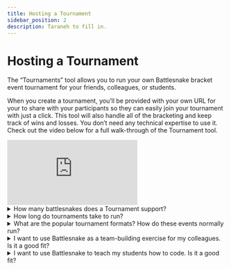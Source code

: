 ```yaml
---
title: Hosting a Tournament
sidebar_position: 2
description: Taraneh to fill in.
---
```


# Hosting a Tournament
The “Tournaments” tool allows you to run your own Battlesnake bracket event tournament for your friends, colleagues, or students.

When you create a tournament, you’ll be provided with your own URL for your to share with your participants so they can easily join your tournament with just a click. This tool will also handle all of the bracketing and keep track of wins and losses. You don’t need any technical expertise to use it. Check out the video below for a full walk-through of the Tournament tool.


<iframe class="video" src="https://www.youtube.com/embed/IA7CeGRfuNE" title="YouTube video player" frameborder="0" allow="accelerometer; autoplay; clipboard-write; encrypted-media; gyroscope; picture-in-picture; web-share" allowfullscreen></iframe>


<details><summary>How many battlesnakes does a Tournament support? </summary>
<p>

#### Tournaments can support anywhere from 4 - 32 Battlesnakes. Ideally, you want at least 4 or more players in a tournament. Usually, 16 Battlesnakes are the sweet spot, but you can have as many as 32 in a single tournament. 

If you want to run an event with more than 32 battlesnakes, you can simply create two separate tournaments. 

</p>
</details>

<details><summary>How long do tournaments take to run?</summary>
<p>

#### That depends on the number of Battlesnakes in your tournament and how long you give people time to build them. That said, typical tournaments with 16 snakes take about 60-90 minutes to run. 

</p>
</details>

<details><summary>What are the popular tournament formats? How do these events normally run?</summary>
<p>

#### Most people find it easiest to run a Standard Game Mode (4 Battlesnake per match) on a Standard 11x11 map. This is plenty challenging for folks who have been newly introduced to Battlesnake. 

Typically, it takes people about half a day to figure out how to get their snakes running, and another half to work on the strategy and implementation. We find giving people at least one full day to work on their snakes generates the best results. 

Alternatively, some people have run week-long events where developers work on their snakes throughout the week and then gather to watch one final tournament. 

</p>
</details>

<details><summary>I want to use Battlesnake as a team-building exercise for my colleagues. Is it a good fit?</summary>
<p>

#### Definitely! This tool was created due to popular demand for uses exactly like this! It works for both large and small teams looking to do something different and even learn something new. It’s challenging to describe the singular thrill you get when you watch your Battlesnake fight your peers and win. 

</p>
</details>



<details><summary>I want to use Battlesnake to teach my students how to code. Is it a good fit?</summary>
<p>

#### It definitely can be! There have been many educators who have loved using Battlesnake to teach at both the high school and university level. 

That said, your must already know how to code to find success with Battlesnake. It will not teach you how to code, but if you already know the basics, you can use it to learn new tech and test your creativity with the skills you already have under your belt. 

</p>
</details>
